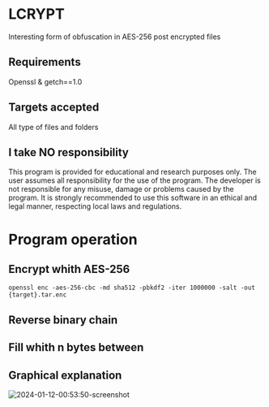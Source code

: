 # LCRYPT
Interesting form of obfuscation in AES-256 post encrypted files

## Requirements
Openssl & getch==1.0

## Targets accepted
All type of files and folders

## I take NO responsibility
This program is provided for educational and research purposes only. The user assumes all responsibility for the use of the program. The developer is not responsible for any misuse, damage or problems caused by the program. It is strongly recommended to use this software in an ethical and legal manner, respecting local laws and regulations.

# Program operation

## Encrypt whith AES-256
``` 
openssl enc -aes-256-cbc -md sha512 -pbkdf2 -iter 1000000 -salt -out {target}.tar.enc
```
## Reverse binary chain

## Fill whith n bytes between

## Graphical explanation

![2024-01-12-00:53:50-screenshot](https://github.com/Locotir/LCRYPT/assets/71979632/f0cb2ad5-5a7e-42ed-a32e-090217fb0719)

